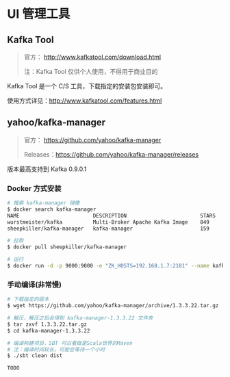 # UI 管理工具

## Kafka Tool

> 官方： http://www.kafkatool.com/download.html
>
> 注：Kafka Tool 仅供个人使用，不得用于商业目的



Kafka Tool 是一个 C/S 工具，下载指定的安装包安装即可。

使用方式详见：http://www.kafkatool.com/features.html



## yahoo/kafka-manager

> 官方： https://github.com/yahoo/kafka-manager
>
> Releases：https://github.com/yahoo/kafka-manager/releases

版本最高支持到 Kafka 0.9.0.1

### Docker 方式安装

```bash
# 搜索 kafka-manager 镜像
$ docker search kafka-manager
NAME                        DESCRIPTION                        STARS     OFFICIAL  AUTOMATED
wurstmeister/kafka          Multi-Broker Apache Kafka Image    849                 [OK]
sheepkiller/kafka-manager   kafka-manager                      159                 [OK]

# 拉取
$ docker pull sheepkiller/kafka-manager

# 运行
$ docker run -d -p 9000:9000 -e "ZK_HOSTS=192.168.1.7:2181" --name kafka-manager sheepkiller/kafka-manager
```



### 手动编译(非常慢)

```bash
# 下载指定的版本
$ wget https://github.com/yahoo/kafka-manager/archive/1.3.3.22.tar.gz

# 解压，解压之后会得到 kafka-manager-1.3.3.22 文件夹
$ tar zxvf 1.3.3.22.tar.gz
$ cd kafka-manager-1.3.3.22

# 编译构建项目，SBT 可以看做是Scala世界的Maven
# 注：编译时间较长，可能会等待一个小时
$ ./sbt clean dist

TODO
```



## 